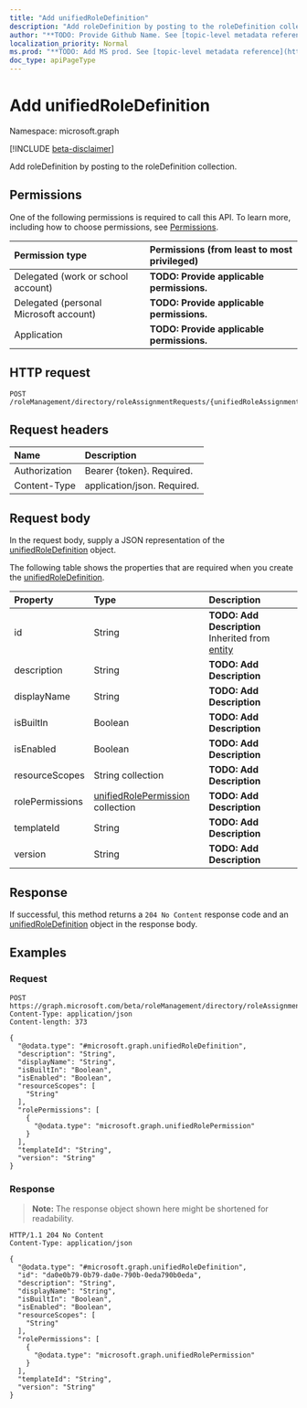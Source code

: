 ```yaml
---
title: "Add unifiedRoleDefinition"
description: "Add roleDefinition by posting to the roleDefinition collection."
author: "**TODO: Provide Github Name. See [topic-level metadata reference](https://msgo.azurewebsites.net/add/document/guidelines/metadata.html#topic-level-metadata)**"
localization_priority: Normal
ms.prod: "**TODO: Add MS prod. See [topic-level metadata reference](https://msgo.azurewebsites.net/add/document/guidelines/metadata.html#topic-level-metadata)**"
doc_type: apiPageType
---
```


# Add unifiedRoleDefinition
Namespace: microsoft.graph

[!INCLUDE [beta-disclaimer](../../includes/beta-disclaimer.md)]

Add roleDefinition by posting to the roleDefinition collection.

## Permissions
One of the following permissions is required to call this API. To learn more, including how to choose permissions, see [Permissions](/graph/permissions-reference).

|Permission type|Permissions (from least to most privileged)|
|:---|:---|
|Delegated (work or school account)|**TODO: Provide applicable permissions.**|
|Delegated (personal Microsoft account)|**TODO: Provide applicable permissions.**|
|Application|**TODO: Provide applicable permissions.**|

## HTTP request

<!-- {
  "blockType": "ignored"
}
-->
``` http
POST /roleManagement/directory/roleAssignmentRequests/{unifiedRoleAssignmentRequestId}/roleDefinition/$ref
```

## Request headers
|Name|Description|
|:---|:---|
|Authorization|Bearer {token}. Required.|
|Content-Type|application/json. Required.|

## Request body
In the request body, supply a JSON representation of the [unifiedRoleDefinition](../resources/unifiedroledefinition.md) object.

The following table shows the properties that are required when you create the [unifiedRoleDefinition](../resources/unifiedroledefinition.md).

|Property|Type|Description|
|:---|:---|:---|
|id|String|**TODO: Add Description** Inherited from [entity](../resources/entity.md)|
|description|String|**TODO: Add Description**|
|displayName|String|**TODO: Add Description**|
|isBuiltIn|Boolean|**TODO: Add Description**|
|isEnabled|Boolean|**TODO: Add Description**|
|resourceScopes|String collection|**TODO: Add Description**|
|rolePermissions|[unifiedRolePermission](../resources/unifiedrolepermission.md) collection|**TODO: Add Description**|
|templateId|String|**TODO: Add Description**|
|version|String|**TODO: Add Description**|



## Response

If successful, this method returns a `204 No Content` response code and an [unifiedRoleDefinition](../resources/unifiedroledefinition.md) object in the response body.

## Examples

### Request
<!-- {
  "blockType": "request",
  "name": "create_unifiedroledefinition_from_"
}
-->
``` http
POST https://graph.microsoft.com/beta/roleManagement/directory/roleAssignmentRequests/{unifiedRoleAssignmentRequestId}/roleDefinition/$ref
Content-Type: application/json
Content-length: 373

{
  "@odata.type": "#microsoft.graph.unifiedRoleDefinition",
  "description": "String",
  "displayName": "String",
  "isBuiltIn": "Boolean",
  "isEnabled": "Boolean",
  "resourceScopes": [
    "String"
  ],
  "rolePermissions": [
    {
      "@odata.type": "microsoft.graph.unifiedRolePermission"
    }
  ],
  "templateId": "String",
  "version": "String"
}
```


### Response
>**Note:** The response object shown here might be shortened for readability.
<!-- {
  "blockType": "response",
  "truncated": true,
  "@odata.type": "microsoft.graph.unifiedRoleDefinition"
}
-->
``` http
HTTP/1.1 204 No Content
Content-Type: application/json

{
  "@odata.type": "#microsoft.graph.unifiedRoleDefinition",
  "id": "da0e0b79-0b79-da0e-790b-0eda790b0eda",
  "description": "String",
  "displayName": "String",
  "isBuiltIn": "Boolean",
  "isEnabled": "Boolean",
  "resourceScopes": [
    "String"
  ],
  "rolePermissions": [
    {
      "@odata.type": "microsoft.graph.unifiedRolePermission"
    }
  ],
  "templateId": "String",
  "version": "String"
}
```

